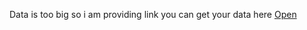Data is too big 
so i am providing link you can get your data here [Open](https://www.kaggle.com/datasets/lakshmi25npathi/imdb-dataset-of-50k-movie-reviews)
